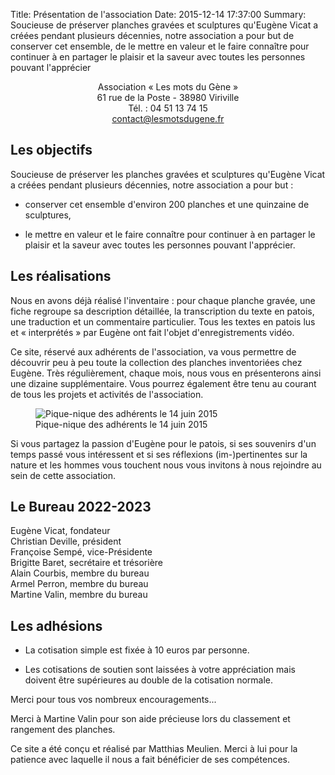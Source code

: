 Title: Présentation de l'association
Date: 2015-12-14 17:37:00
Summary: Soucieuse de préserver planches gravées et sculptures
    qu'Eugène Vicat a créées pendant plusieurs décennies, notre
    association a pour but de conserver cet ensemble, de le mettre en
    valeur et le faire connaître pour continuer à en partager le
    plaisir et la saveur avec toutes les personnes pouvant l'apprécier


<p style="text-align: center;">
  Association « Les mots du Gène »<br>
  61 rue de la Poste - 38980 Viriville<br>
  Tél. : 04 51 13 74 15<br>
  <a href="mailto:contact@lesmotsdugene.fr">contact@lesmotsdugene.fr</a>
</p>

## Les objectifs

Soucieuse de préserver les planches gravées et sculptures qu'Eugène
Vicat a créées pendant plusieurs décennies, notre association a pour
but :

- conserver cet ensemble d'environ 200 planches et une quinzaine de
  sculptures,

- le mettre en valeur et le faire connaître pour continuer à en
  partager le plaisir et la saveur avec toutes les personnes pouvant
  l'apprécier.

## Les réalisations

Nous en avons déjà réalisé l'inventaire : pour chaque planche gravée,
une fiche regroupe sa description détaillée, la transcription du texte
en patois, une traduction et un commentaire particulier. Tous les
textes en patois lus et « interprétés » par Eugène ont fait l'objet
d'enregistrements vidéo.

Ce site, réservé aux adhérents de l'association, va vous permettre de
découvrir peu à peu toute la collection des planches inventoriées chez
Eugène. Très régulièrement, chaque mois, nous vous en présenterons
ainsi une dizaine supplémentaire. Vous pourrez également être tenu au
courant de tous les projets et activités de l'association.

<figure class="image-block" style="float: center;">
  <img alt="Pique-nique des adhérents le 14 juin 2015" src="{static}/images/assemblee_pique-nique.png">
  <figcaption style="max-width: 579px">Pique-nique des adhérents le 14 juin 2015</figcaption>
</figure>

Si vous partagez la passion d'Eugène pour le patois, si ses souvenirs
d'un temps passé vous intéressent et si ses réflexions
(im-)pertinentes sur la nature et les hommes vous touchent nous vous
invitons à nous rejoindre au sein de cette association.

## Le Bureau 2022-2023

<p>
    Eugène Vicat, fondateur<br>
    Christian Deville, président<br>
    Françoise Sempé, vice-Présidente<br>
    Brigitte Baret, secrétaire et trésorière<br>
    Alain Courbis, membre du bureau<br>
    Armel Perron, membre du bureau<br>
    Martine Valin, membre du bureau<br>
</p>

## Les adhésions

- La cotisation simple est fixée à 10 euros par personne.

- Les cotisations de soutien sont laissées à votre appréciation mais
  doivent être supérieures au double de la cotisation normale.

Merci pour tous vos nombreux encouragements...

Merci à Martine Valin pour son aide précieuse lors du classement et
rangement des planches.

Ce site a été conçu et réalisé par Matthias Meulien. Merci à lui pour
la patience avec laquelle il nous a fait bénéficier de ses
compétences.
